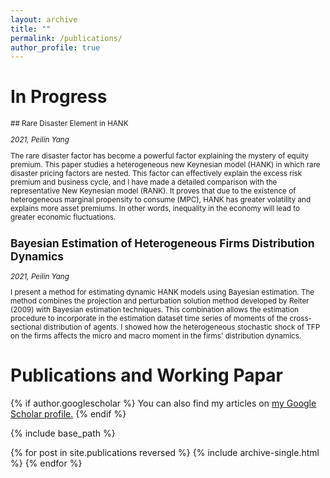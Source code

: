 ```yaml
---
layout: archive
title: ""
permalink: /publications/
author_profile: true
---
```

  
In Progress 
======
<small>
## Rare Disaster Element in HANK 

_2021, Peilin Yang_

The rare disaster factor has become a powerful factor explaining the mystery of equity premium. This paper studies a heterogeneous new Keynesian model (HANK) in which rare disaster pricing factors are nested. This factor can effectively explain the excess risk premium and business cycle, and I have made a detailed comparison with the representative New Keynesian model (RANK). It proves that due to the existence of heterogeneous marginal propensity to consume (MPC), HANK has greater volatility and explains more asset premiums. In other words, inequality in the economy will lead to greater economic fluctuations.

## Bayesian Estimation of Heterogeneous Firms Distribution Dynamics 

_2021, Peilin Yang_

I present a method for estimating dynamic HANK models using Bayesian estimation. The method combines the projection and perturbation solution method developed by Reiter (2009) with Bayesian estimation techniques. This combination allows the estimation procedure to incorporate in the estimation dataset time series of moments of the cross-sectional distribution of agents. I showed how the heterogeneous stochastic shock of TFP on the firms affects the micro and macro moment in the firms' distribution dynamics.

</small>


Publications and Working Papar
======

{% if author.googlescholar %}
  You can also find my articles on <u><a href="{{author.googlescholar}}">my Google Scholar profile</a>.</u>
{% endif %}

{% include base_path %}

{% for post in site.publications reversed %}
  {% include archive-single.html %}
{% endfor %}


